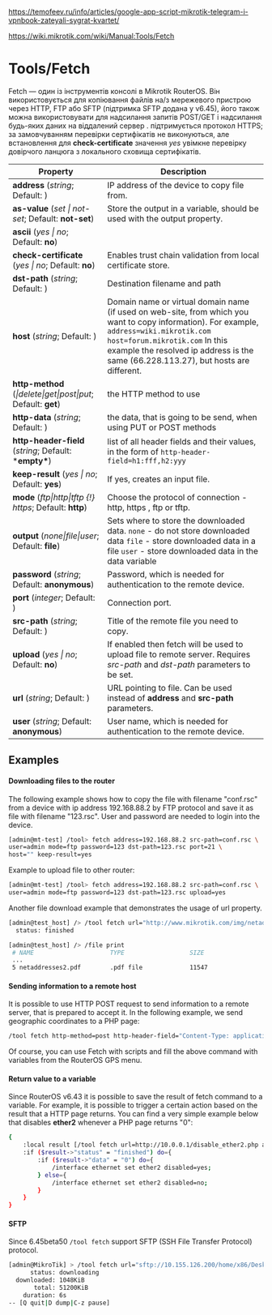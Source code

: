 https://temofeev.ru/info/articles/google-app-script-mikrotik-telegram-i-vpnbook-zateyali-sygrat-kvartet/

https://wiki.mikrotik.com/wiki/Manual:Tools/Fetch

# Tools/Fetch

Fetch — один із інструментів консолі в Mikrotik RouterOS. Він використовується для копіювання файлів на/з мережевого пристрою через HTTP, FTP або SFTP (підтримка SFTP додана у v6.45), його також можна використовувати для надсилання запитів POST/GET і надсилання будь-яких даних на віддалений сервер . підтримується протокол HTTPS; за замовчуванням перевірки сертифікатів не виконуються, але встановлення для **check-certificate** значення *yes* увімкне перевірку довірчого ланцюга з локального сховища сертифікатів.

| Property                                                     | Description                                                  |
| ------------------------------------------------------------ | ------------------------------------------------------------ |
| **address** (*string*; Default: )                            | IP address of the device to copy file from.                  |
| **as-value** (*set \| not-set*; Default: **not-set**)        | Store the output in a variable, should be used with the output property. |
| **ascii** (*yes \| no*; Default: **no**)                     |                                                              |
| **check-certificate** (*yes \| no*; Default: **no**)         | Enables trust chain validation from local certificate store. |
| **dst-path** (*string*; Default: )                           | Destination filename and path                                |
| **host** (*string*; Default: )                               | Domain name or virtual domain name (if used on web-site, from which you want to copy information). For example, `address=wiki.mikrotik.com host=forum.mikrotik.com` In this example the resolved ip address is the same (66.228.113.27), but hosts are different. |
| **http-method** (*\|delete\|get\|post\|put*; Default: **get**) | the HTTP method to use                                       |
| **http-data** (*string*; Default: )                          | the data, that is going to be send, when using PUT or POST methods |
| **http-header-field** (*string*; Default: ***empty\***)      | list of all header fields and their values, in the form of `http-header-field=h1:fff,h2:yyy` |
| **keep-result** (*yes \| no*; Default: **yes**)              | If yes, creates an input file.                               |
| **mode** (*ftp\|http\|tftp {!} https*; Default: **http**)    | Choose the protocol of connection - http, https , ftp or tftp. |
| **output** (*none\|file\|user*; Default: **file**)           | Sets where to store the downloaded data. `none` - do not store downloaded data `file` - store downloaded data in a file `user` - store downloaded data in the data variable |
| **password** (*string*; Default: **anonymous**)              | Password, which is needed for authentication to the remote device. |
| **port** (*integer*; Default: )                              | Connection port.                                             |
| **src-path** (*string*; Default: )                           | Title of the remote file you need to copy.                   |
| **upload** (*yes \| no*; Default: **no**)                    | If enabled then fetch will be used to upload file to remote server. Requires *src-path* and *dst-path* parameters to be set. |
| **url** (*string*; Default: )                                | URL pointing to file. Can be used instead of **address** and **src-path** parameters. |
| **user** (*string*; Default: **anonymous**)                  | User name, which is needed for authentication to the remote device. |

## Examples

#### Downloading files to the router

The following example shows how to copy the file with filename  "conf.rsc" from a device with ip address 192.168.88.2 by FTP protocol  and save it as file with filename "123.rsc". User and password are  needed to login into the device. 

```bash
[admin@mt-test] /tool> fetch address=192.168.88.2 src-path=conf.rsc \
user=admin mode=ftp password=123 dst-path=123.rsc port=21 \
host="" keep-result=yes
```

Example to upload file to other router:

```bash
[admin@mt-test] /tool> fetch address=192.168.88.2 src-path=conf.rsc \
user=admin mode=ftp password=123 dst-path=123.rsc upload=yes
```


 Another file download example that demonstrates the usage of url property.

```bash
[admin@test_host] /> /tool fetch url="http://www.mikrotik.com/img/netaddresses2.pdf" mode=http 
  status: finished

[admin@test_host] /> /file print 
 # NAME                     TYPE                  SIZE                 CREATION-TIME       
 ...
 5 netaddresses2.pdf        .pdf file             11547                jun/01/2010 11:59:51
```

#### Sending information to a remote host

It is possible to use HTTP POST request to send information to a  remote server, that is prepared to accept it. In the following example,  we send geographic coordinates to a PHP page: 

```bash
/tool fetch http-method=post http-header-field="Content-Type: application/json" http-data="{\"lat\":\"56.12\",\"lon\":\"25.12\"}" url="http://testserver.lv/index.php"              
```

Of course, you can use Fetch with scripts and fill the above command with variables from the RouterOS GPS menu.

#### Return value to a variable

Since RouterOS v6.43 it is possible to save the result of fetch  command to a variable. For example, it is possible to trigger a certain  action based on the result that a HTTP page returns. You can find a very simple example below that disables **ether2** whenever a PHP page returns "0":

```bash
{
    :local result [/tool fetch url=http://10.0.0.1/disable_ether2.php as-value output=user];
    :if ($result->"status" = "finished") do={
        :if ($result->"data" = "0") do={
            /interface ethernet set ether2 disabled=yes;
        } else={
            /interface ethernet set ether2 disabled=no;
        }
    }
}
```

#### SFTP

Since 6.45beta50 `/tool fetch` support SFTP (SSH File Transfer Protocol) protocol.

```bash
[admin@MikroTik] > /tool fetch url="sftp://10.155.126.200/home/x86/Desktop/50MB.zip" user=x86 password=root dst-path=disk1
      status: downloading
  downloaded: 1048KiB
       total: 51200KiB
    duration: 6s
-- [Q quit|D dump|C-z pause]
```